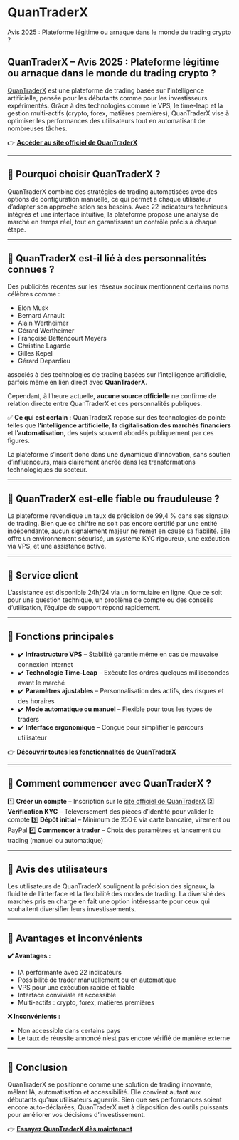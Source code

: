 # QuanTraderX
Avis 2025 : Plateforme légitime ou arnaque dans le monde du trading crypto ?
## QuanTraderX – Avis 2025 : Plateforme légitime ou arnaque dans le monde du trading crypto ?

[QuanTraderX](https://quantraderx.fr) est une plateforme de trading basée sur l’intelligence artificielle, pensée pour les débutants comme pour les investisseurs expérimentés. Grâce à des technologies comme le VPS, le time-leap et la gestion multi-actifs (crypto, forex, matières premières), QuanTraderX vise à optimiser les performances des utilisateurs tout en automatisant de nombreuses tâches.

👉 **[Accéder au site officiel de QuanTraderX](https://quantraderx.fr)**

---

## 📌 Pourquoi choisir QuanTraderX ?

QuanTraderX combine des stratégies de trading automatisées avec des options de configuration manuelle, ce qui permet à chaque utilisateur d’adapter son approche selon ses besoins. Avec 22 indicateurs techniques intégrés et une interface intuitive, la plateforme propose une analyse de marché en temps réel, tout en garantissant un contrôle précis à chaque étape.

---

## 📌 QuanTraderX est-il lié à des personnalités connues ?

Des publicités récentes sur les réseaux sociaux mentionnent certains noms célèbres comme :

- Elon Musk
- Bernard Arnault
- Alain Wertheimer
- Gérard Wertheimer
- Françoise Bettencourt Meyers
- Christine Lagarde
- Gilles Kepel
- Gérard Depardieu

associés à des technologies de trading basées sur l’intelligence artificielle, parfois même en lien direct avec **QuanTraderX**.

Cependant, à l’heure actuelle, **aucune source officielle** ne confirme de relation directe entre QuanTraderX et ces personnalités publiques.

✅ **Ce qui est certain :** QuanTraderX repose sur des technologies de pointe telles que **l’intelligence artificielle**, **la digitalisation des marchés financiers** et **l’automatisation**, des sujets souvent abordés publiquement par ces figures.

La plateforme s’inscrit donc dans une dynamique d’innovation, sans soutien d’influenceurs, mais clairement ancrée dans les transformations technologiques du secteur.

---

## 📌 QuanTraderX est-elle fiable ou frauduleuse ?

La plateforme revendique un taux de précision de 99,4 % dans ses signaux de trading. Bien que ce chiffre ne soit pas encore certifié par une entité indépendante, aucun signalement majeur ne remet en cause sa fiabilité. Elle offre un environnement sécurisé, un système KYC rigoureux, une exécution via VPS, et une assistance active.

---

## 📌 Service client

L’assistance est disponible 24h/24 via un formulaire en ligne. Que ce soit pour une question technique, un problème de compte ou des conseils d’utilisation, l’équipe de support répond rapidement.

---

## 📌 Fonctions principales

- ✔️ **Infrastructure VPS** – Stabilité garantie même en cas de mauvaise connexion internet
- ✔️ **Technologie Time-Leap** – Exécute les ordres quelques millisecondes avant le marché
- ✔️ **Paramètres ajustables** – Personnalisation des actifs, des risques et des horaires
- ✔️ **Mode automatique ou manuel** – Flexible pour tous les types de traders
- ✔️ **Interface ergonomique** – Conçue pour simplifier le parcours utilisateur

👉 **[Découvrir toutes les fonctionnalités de QuanTraderX](https://quantraderx.fr)**

---

## 📌 Comment commencer avec QuanTraderX ?

1️⃣ **Créer un compte** – Inscription sur le [site officiel de QuanTraderX](https://quantraderx.fr)
2️⃣ **Vérification KYC** – Téléversement des pièces d’identité pour valider le compte
3️⃣ **Dépôt initial** – Minimum de 250 € via carte bancaire, virement ou PayPal
4️⃣ **Commencer à trader** – Choix des paramètres et lancement du trading (manuel ou automatique)

---

## 📌 Avis des utilisateurs

Les utilisateurs de QuanTraderX soulignent la précision des signaux, la fluidité de l’interface et la flexibilité des modes de trading. La diversité des marchés pris en charge en fait une option intéressante pour ceux qui souhaitent diversifier leurs investissements.

---

## 📌 Avantages et inconvénients

**✔️ Avantages :**
- IA performante avec 22 indicateurs
- Possibilité de trader manuellement ou en automatique
- VPS pour une exécution rapide et fiable
- Interface conviviale et accessible
- Multi-actifs : crypto, forex, matières premières

**❌ Inconvénients :**
- Non accessible dans certains pays
- Le taux de réussite annoncé n’est pas encore vérifié de manière externe

---

## 📌 Conclusion

QuanTraderX se positionne comme une solution de trading innovante, mêlant IA, automatisation et accessibilité. Elle convient autant aux débutants qu’aux utilisateurs aguerris. Bien que ses performances soient encore auto-déclarées, QuanTraderX met à disposition des outils puissants pour améliorer vos décisions d’investissement.

👉 **[Essayez QuanTraderX dès maintenant](https://quantraderx.fr)**
